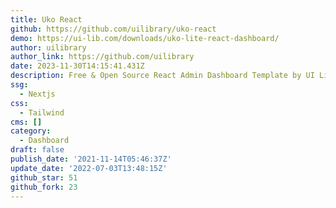 ```yaml
---
title: Uko React
github: https://github.com/uilibrary/uko-react
demo: https://ui-lib.com/downloads/uko-lite-react-dashboard/
author: uilibrary
author_link: https://github.com/uilibrary
date: 2023-11-30T14:15:41.431Z
description: Free & Open Source React Admin Dashboard Template by UI Lib
ssg:
  - Nextjs
css:
  - Tailwind
cms: []
category:
  - Dashboard
draft: false
publish_date: '2021-11-14T05:46:37Z'
update_date: '2022-07-03T13:48:15Z'
github_star: 51
github_fork: 23
---
```

